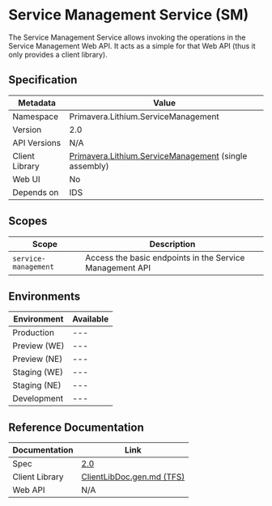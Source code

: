 # Service Management Service (SM)

The Service Management Service allows invoking the operations in the Service Management Web API. It acts as a simple for that Web API (thus it only provides a client library).

## Specification

| Metadata | Value |
| - | - |
| Namespace | Primavera.Lithium.ServiceManagement |
| Version | 2.0 |
| API Versions | N/A |
| Client Library | [Primavera.Lithium.ServiceManagement](http://nuget.primaverabss.com:82/feeds/public-lithium-general/Primavera.Lithium.ServiceManagement/) (single assembly) |
| Web UI | No |
| Depends on | IDS |

## Scopes

| Scope | Description |
| - | - |
| `service-management` | Access the basic endpoints in the Service Management API |

## Environments

| Environment | Available |
| - | - |
| Production | --- |
| Preview (WE) | --- |
| Preview (NE) | --- |
| Staging (WE) | --- |
| Staging (NE) | --- |
| Development | --- |

## Reference Documentation

| Documentation | Link |
| - | - |
| Spec | [2.0](./specs/sm-spec-2.0.md) |
| Client Library | [ClientLibDoc.gen.md (TFS)](https://tfs.primaverabss.com/tfs/P.TEC.Elevation/Lithium/_versionControl?path=%24%2FLithium%2FMicroservices%2FCommon%2FSS%2FMainline-v2%2FClientLib%2FGeneratedCode%2FClientLibDoc.gen.md) |
| Web API | N/A |